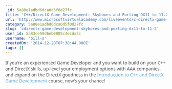 ```yaml
---
_id: 5a88e1adbd6dca0d5f0d27fc
title: 'C++/DirectX Game Development: Skyboxes and Porting DX11 to 11.2'
url: 'http://www.microsoftvirtualacademy.com/liveevents/c-directx-game-development-skyboxes-and-porting-dx11-to-11-2'
category: 5a88e1adbd6dca0d5f0d27fc
slug: 'cdirectx-game-development-skyboxes-and-porting-dx11-to-11-2'
user_id: 5a83ce59d6eb0005c4ecda2c
username: 'bill-s'
createdOn: '2014-12-20T07:38:44.000Z'
tags: []
---
```


<span style="font: 14px/19px 'Segoe UI', Tahoma, Arial;text-align: left;color: #505050;text-indent: 0px;letter-spacing: normal;float: none">If you’re an experienced Game Developer and you want to build on your C++ and DirectX skills, up-level your employment options with AAA companies​, and expand on the DirectX goodness in the<span class="Apple-converted-space"> </span></span><a style="background: none;font: 14px/19px 'Segoe UI', Tahoma, Arial;margin: 0px;padding: 0px;border: 0px currentColor;text-align: left;color: #62aad8;text-indent: 0px;letter-spacing: normal;text-decoration: none;vertical-align: baseline" href="http://www.microsoftvirtualacademy.com/training-courses/introduction-to-c-and-directx-game-development-jump-start">Introduction to C++ and DirectX Game Development</a><span style="font: 14px/19px 'Segoe UI', Tahoma, Arial;text-align: left;color: #505050;text-indent: 0px;letter-spacing: normal;float: none"><span class="Apple-converted-space"> </span>course, now's your chance!<span class="Apple-converted-space"> </span></span>
